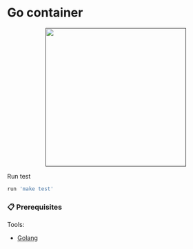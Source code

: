 # Go container

<p align="center">
<a href=""><img src="https://miro.medium.com/max/880/1*136qhXxInh44-pWrPrkLTw.png" align="center" height="321" width="326" ></a>
</p>


Run test 
```sh
run 'make test'
```

### 📋 Prerequisites

Tools: 
- [Golang](https://golang.org/doc/install)
